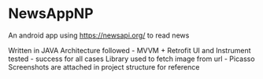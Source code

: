 # NewsAppNP
An android app using https://newsapi.org/ to read news

Written in JAVA
Architecture followed - MVVM + Retrofit
UI and Instrument tested - success for all cases
Library used to fetch image from url - Picasso
Screenshots are attached in project structure for reference
